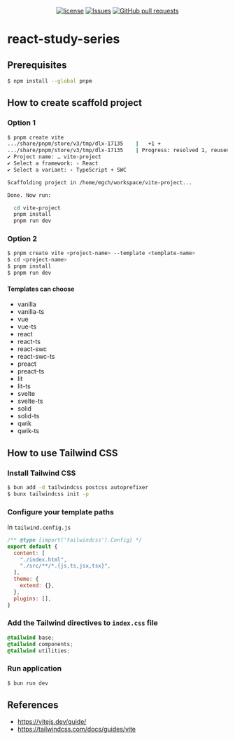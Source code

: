 <p align="center">
  <a href="https://github.com/mingyuchoo/react-study-series/blob/main/LICENSE"><img alt="license" src="https://img.shields.io/github/license/mingyuchoo/react-study-series"/></a>
  <a href="https://github.com/mingyuchoo/react-study-series/issues"><img alt="Issues" src="https://img.shields.io/github/issues/mingyuchoo/react-study-series?color=appveyor" /></a>
  <a href="https://github.com/mingyuchoo/react-study-series/pulls"><img alt="GitHub pull requests" src="https://img.shields.io/github/issues-pr/mingyuchoo/react-study-series?color=appveyor" /></a>
</p>

# react-study-series

## Prerequisites

```bash
$ npm install --global pnpm
```

## How to create scaffold project

### Option 1
```bash
$ pnpm create vite
.../share/pnpm/store/v3/tmp/dlx-17135    |   +1 +
.../share/pnpm/store/v3/tmp/dlx-17135    | Progress: resolved 1, reused 0, downloaded 1, added 1, done
✔ Project name: … vite-project
✔ Select a framework: › React
✔ Select a variant: › TypeScript + SWC

Scaffolding project in /home/mgch/workspace/vite-project...

Done. Now run:

  cd vite-project
  pnpm install
  pnpm run dev
```

### Option 2

```bash
$ pnpm create vite <project-name> --template <template-name>
$ cd <project-name>
$ pnpm install
$ pnpm run dev
```

#### Templates can choose

- vanilla
- vanilla-ts
- vue
- vue-ts
- react
- react-ts
- react-swc
- react-swc-ts
- preact
- preact-ts
- lit
- lit-ts
- svelte
- svelte-ts
- solid
- solid-ts
- qwik
- qwik-ts

## How to use Tailwind CSS

### Install Tailwind CSS

```bash
$ bun add -d tailwindcss postcss autoprefixer
$ bunx tailwindcss init -p
```

### Configure your template paths

In `tailwind.config.js`

```javascript
/** @type {import('tailwindcss').Config} */
export default {
  content: [
    "./index.html",
    "./src/**/*.{js,ts,jsx,tsx}",
  ],
  theme: {
    extend: {},
  },
  plugins: [],
}
```

### Add the Tailwind directives to `index.css` file

```css
@tailwind base;
@tailwind components;
@tailwind utilities;
```

### Run application

```bash
$ bun run dev
```

## References

- <https://vitejs.dev/guide/>
- <https://tailwindcss.com/docs/guides/vite>

